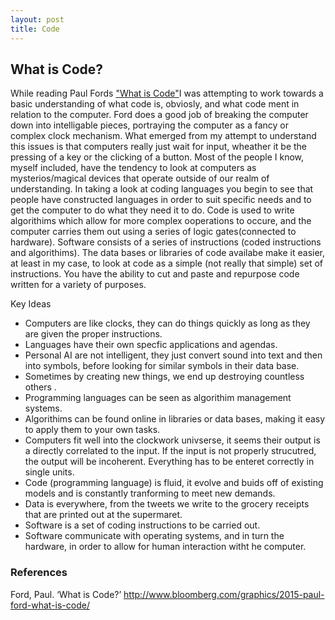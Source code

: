```yaml
---
layout: post
title: Code 
---
```


## What is Code?

While reading Paul Fords ["What is Code"](http://www.bloomberg.com/graphics/2015-paul-ford-what-is-code/)I was attempting to work towards a basic understanding of what code is, obviosly, and what code ment in relation to the computer. Ford does a good job of breaking the computer down into intelligable pieces, portraying the computer as a fancy or complex clock mechanism. What emerged from my attempt to understand this issues is that computers really just wait for input, wheather it be the pressing of a key or the clicking of a button. Most of the people I know, myself included, have the tendency to look at computers as mysterios/magical devices that operate outside of our realm of understanding. In taking a look at coding languages you begin to see that people have constructed languages in order to suit specific needs and to get the computer to do what they need it to do. Code is used to write algorithims which allow for more complex ooperations to occure, and the computer carries them out using a series of logic gates(connected to hardware). Software consists of a series of instructions (coded instructions and algorithims). The data bases or libraries of code availabe make it easier, at least in my case, to look at code as a simple (not really that simple) set of instructions. You have the ability to cut and paste and repurpose code written for a variety of purposes.

Key Ideas

- Computers are like clocks, they can do things quickly as long as they are given the proper instructions.
- Languages have their own specfic applications and agendas.
- Personal AI are not intelligent, they just convert sound into text and then into symbols, before looking for similar symbols in their data base.
- Sometimes by creating new things, we end up destroying countless others .
- Programming languages can be seen as algorithim management systems.
- Algorithims can be found online in libraries or data bases, making it easy to apply them to your own tasks.
- Computers fit well into the clockwork univserse, it seems their output is a directly correlated to the input. If the input is not properly strucutred, the output will be incoherent. Everything has to be enteret correctly in single units.
- Code (programming language) is fluid, it evolve and buids off of existing models and is constantly tranforming to meet new demands.
- Data is everywhere, from the tweets we write to the grocery receipts that are printed out at the supermaret.
- Software is a set of coding instructions to be carried out.
- Software communicate with operating systems, and in turn the hardware, in order to allow for human interaction witht he computer.

### References 

Ford, Paul. ‘What is Code?’ http://www.bloomberg.com/graphics/2015-paul-ford-what-is-code/
